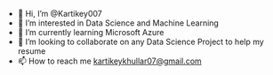 - 👋 Hi, I’m @Kartikey007
- 👀 I’m interested in Data Science and Machine Learning
- 🌱 I’m currently learning Microsoft Azure
- 💞️ I’m looking to collaborate on any Data Science Project to help my resume
- 📫 How to reach me kartikeykhullar07@gmail.com

<!---
Kartikey007/Kartikey007 is a ✨ special ✨ repository because its `README.md` (this file) appears on your GitHub profile.
You can click the Preview link to take a look at your changes.
--->
